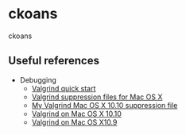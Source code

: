 # ckoans

ckoans

## Useful references

* Debugging
    * [Valgrind quick start](http://valgrind.org/docs/manual/quick-start.html#quick-start.intro)
    * [Valgrind suppression files for Mac OS X](http://kalapun.com/posts/checking-c-code-with-valgrind-on-yosemite/)
    * [My Valgrind Mac OS X 10.10 suppression file](https://gist.github.com/calvinchengx/0b1d45f67be9fdca205b)
    * [Valgrind on Mac OS X 10.10](http://calvinx.com/2015/04/10/valgrind-on-mac-os-x-10-10-mavericks/)
    * [Valgrind on Mac OS X10.9](http://calvinx.com/2014/05/04/valgrind-on-mac-os-x-10-9-mavericks/)

    